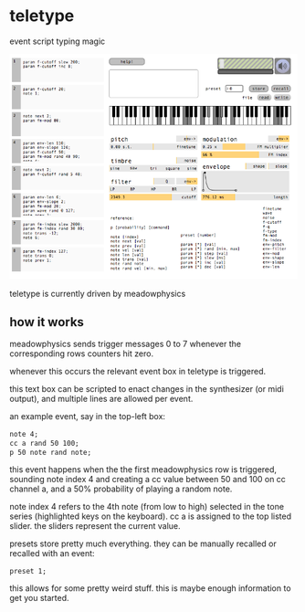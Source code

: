 # teletype

event script typing magic

![](teletype.png)


teletype is currently driven by meadowphysics


## how it works 

meadowphysics sends trigger messages 0 to 7 whenever the corresponding rows counters hit zero.

whenever this occurs the relevant event box in teletype is triggered.

this text box can be scripted to enact changes in the synthesizer (or midi output), and multiple lines are allowed per event.

an example event, say in the top-left box:

	note 4;
	cc a rand 50 100;
	p 50 note rand note;

this event happens when the the first meadowphysics row is triggered, sounding note index 4 and creating a cc value between 50 and 100 on cc channel a, and a 50% probability of playing a random note.

note index 4 refers to the 4th note (from low to high) selected in the tone series (highlighted keys on the keyboard). cc a is assigned to the top listed slider. the sliders represent the current value.

presets store pretty much everything. they can be manually recalled or recalled with an event:

	preset 1;
  
this allows for some pretty weird stuff. this is maybe enough information to get you started.
